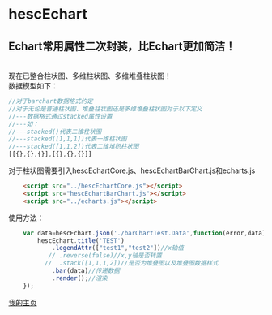# hescEchart
## Echart常用属性二次封装，比Echart更加简洁！
<br>现在已整合柱状图、多维柱状图、多维堆叠柱状图！
<br>数据模型如下：
```JavaScript
//对于barchart数据格式约定
//对于无论是普通柱状图、堆叠柱状图还是多维堆叠柱状图对于以下定义
//---数据格式通过stacked属性设置
//---如：
//---stacked()代表二维柱状图
//---stacked([1,1,1])代表一维柱状图
//---stacked([1,1,2])代表二维堆积柱状图
[[{},{},{}],[{},{},{}]]
```
对于柱状图需要引入hescEchartCore.js、hescEchartBarChart.js和echarts.js
```html
    <script src="../hescEchartCore.js"></script>
    <script src="hescEchartBarChart.js"></script>
    <script src="../echarts.js"></script>
```
使用方法：
```javascript
    var data=hescEchart.json('./barChartTest.Data',function(error,data){
        hescEchart.title('TEST')
            .legendAttr(["test1","test2"])//x轴值
           // .reverse(false)//x,y轴是否转置
          //  .stack([1,1,1,2])//是否为堆叠图以及堆叠图数据样式
            .bar(data)//传递数据
            .render();//渲染
    });
```
[我的主页](http://mmcode.top)

